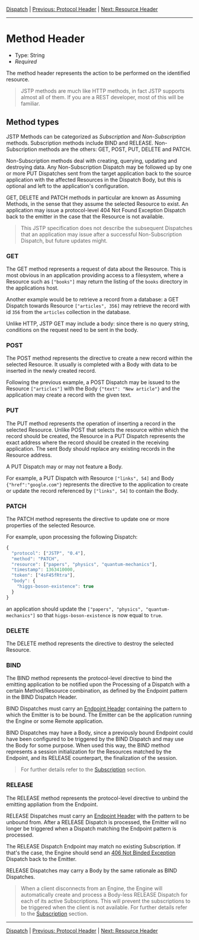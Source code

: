 [Dispatch](index.md) | [Previous: Protocol Header](protocol.md) | [Next: Resource Header](resource.md)

---

Method Header
=============

- Type: String
- _Required_

The method header represents the action to be performed on the identified resource.

> JSTP methods are much like HTTP methods, in fact JSTP supports almost all of them. If you are a REST developer, most of this will be familiar.

Method types
------------

JSTP Methods can be categorized as _Subscription_ and _Non-Subscription_ methods. Subscription methods include BIND and RELEASE. Non-Subscription methods are the others: GET, POST, PUT, DELETE and PATCH.

Non-Subscription methods deal with creating, querying, updating and destroying data. Any Non-Subscription Dispatch may be followed up by one or more PUT Dispatches sent from the target application back to the source application with the affected Resources in the Dispatch Body, but this is optional and left to the application's configuration.

GET, DELETE and PATCH methods in particular are known as Assuming Methods, in the sense that they assume the selected Resource to exist. An application may issue a protocol-level 404 Not Found Exception Dispatch back to the emitter in the case that the Resource is not available.

> This JSTP specification does not describe the subsequent Dispatches that an application may issue after a successful Non-Subscription Dispatch, but future updates might.  

### GET

The GET method represents a request of data about the Resource. This is most obvious in an application providing access to a filesystem, where a Resource such as `["books"]` may return the listing of the `books` directory in the applications host.

Another example would be to retrieve a record from a database: a GET Dispatch towards Resource `["articles", 356]` may retrieve the record with id `356` from the `articles` collection in the database.

Unlike HTTP, JSTP GET may include a body: since there is no query string, conditions on the request need to be sent in the body. 

### POST

The POST method represents the directive to create a new record within the selected Resource. It usually is completed with a Body with data to be inserted in the newly created record.

Following the previous example, a POST Dispatch may be issued to the Resource `["articles"]` with the Body `{"text": "New article"}` and the application may create a record with the given text. 

### PUT

The PUT method represents the operation of inserting a record in the selected Resource. Unlike POST that selects the resource within which the record should be created, the Resource in a PUT Dispatch represents the exact address where the record should be created in the receiving application. The sent Body should replace any existing records in the Resource address.

A PUT Dispatch may or may not feature a Body.

For example, a PUT Dispatch with Resource `["links", 54]` and Body `{"href":"google.com"}` represents the directive to the application to create or update the record referenced by `["links", 54]` to contain the Body.

### PATCH

The PATCH method represents the directive to update one or more properties of the selected Resource. 

For example, upon processing the following Dispatch:

```javascript
{
  "protocol": ["JSTP", "0.4"],
  "method": "PATCH",
  "resource": ["papers", "physics", "quantum-mechanics"],
  "timestamp": 1363410000,
  "token": ["4sF45fRtra"],
  "body": {
    "higgs-boson-existence": true
  }
}
``` 

an application should update the `["papers", "physics", "quantum-mechanics"]` so that `higgs-boson-existence` is now equal to `true`.

### DELETE

The DELETE method represents the directive to destroy the selected Resource. 

### BIND

The BIND method represents the protocol-level directive to bind the emitting application to be notified upon the Processing of a Dispatch with a certain Method/Resource combination, as defined by the Endpoint pattern in the BIND Dispatch Header.

BIND Dispatches must carry an [Endpoint Header](endpoint.md) containing the pattern to which the Emitter is to be bound. The Emitter can be the application running the Engine or some Remote application.

BIND Dispatches may have a Body, since a previously bound Endpoint could have been configured to be triggered by the BIND Dispatch and may use the Body for some purpose. When used this way, the BIND method represents a session initialization for the Resources matched by the Endpoint, and its RELEASE counterpart, the finalization of the session.

> For further details refer to the [Subscription](../subscription.md) section.

### RELEASE

The RELEASE method represents the protocol-level directive to unbind the emitting appliation from the Endpoint. 

RELEASE Dispatches must carry an [Endpoint Header](endpoint.md) with the pattern to be unbound from. After a RELEASE Dispatch is processed, the Emitter will no longer be triggered when a Dispatch matching the Endpoint pattern is processed.

The RELEASE Dispatch Endpoint may match no existing Subscription. If that's the case, the Engine should send an [406 Not Binded Exception](exception.md#406-not-binded) Dispatch back to the Emitter. 

RELEASE Dispatches may carry a Body by the same rationale as BIND Dispatches.

> When a client disconnects from an Engine, the Engine will automatically create and process a Body-less RELEASE Dispatch for each of its active Subscriptions. This will prevent the subscriptions to be triggered when the client is not available. For further details refer to the [Subscription](../subscription.md) section.

---

[Dispatch](index.md) | [Previous: Protocol Header](protocol.md) | [Next: Resource Header](resource.md)
